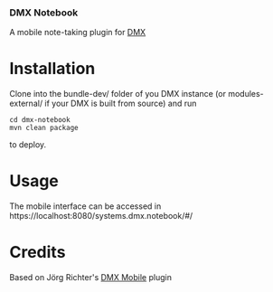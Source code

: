 ### DMX Notebook

A mobile note-taking plugin for [DMX](https://dmx.berlin/)

# Installation

Clone into the bundle-dev/ folder of you DMX instance (or modules-external/ if your DMX is built from source) and run 
```
cd dmx-notebook
mvn clean package
```
to deploy.

# Usage

The mobile interface can be accessed in https://localhost:8080/systems.dmx.notebook/#/

# Credits

Based on Jörg Richter's [DMX Mobile](https://github.com/jri/dm5-mobile) plugin
